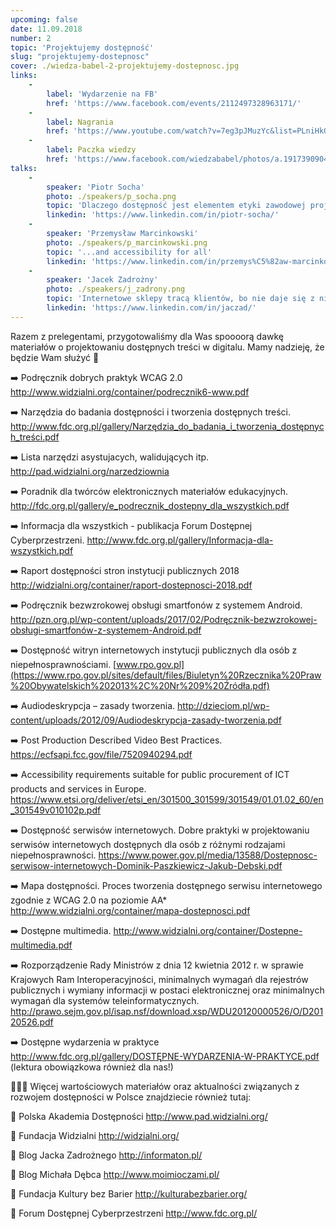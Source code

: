 ```yaml
---
upcoming: false
date: 11.09.2018
number: 2
topic: 'Projektujemy dostępność'
slug: "projektujemy-dostepnosc"
cover: ./wiedza-babel-2-projektujemy-dostepnosc.jpg
links:
    -
        label: 'Wydarzenie na FB'
        href: 'https://www.facebook.com/events/2112497328963171/'
    -
        label: Nagrania
        href: 'https://www.youtube.com/watch?v=7eg3pJMuzYc&list=PLniHkGVeq9Fku1frA-llZJrODsNeBkA-z'
    -
        label: Paczka wiedzy
        href: 'https://www.facebook.com/wiedzababel/photos/a.1917390904980439/2126044430781751/'
talks:
    -
        speaker: 'Piotr Socha'
        photo: ./speakers/p_socha.png
        topic: 'Dlaczego dostępność jest elementem etyki zawodowej projektanta i jak wpływa na kulturę projektowania użyteczności?'
        linkedin: 'https://www.linkedin.com/in/piotr-socha/'
    -
        speaker: 'Przemysław Marcinkowski'
        photo: ./speakers/p_marcinkowski.png
        topic: '...and accessibility for all'
        linkedin: 'https://www.linkedin.com/in/przemys%C5%82aw-marcinkowski-799268109/'
    -
        speaker: 'Jacek Zadrożny'
        photo: ./speakers/j_zadrony.png
        topic: 'Internetowe sklepy tracą klientów, bo nie daje się z nich korzystać'
        linkedin: 'https://www.linkedin.com/in/jaczad/'
---
```


Razem z prelegentami, przygotowaliśmy dla Was spoooorą dawkę materiałów o projektowaniu dostępnych treści w digitalu. Mamy nadzieję, że będzie Wam służyć 🙌

➡️ Podręcznik dobrych praktyk WCAG 2.0
http://www.widzialni.org/container/podrecznik6-www.pdf

➡️ Narzędzia do badania dostępności i tworzenia dostępnych treści.
http://www.fdc.org.pl/gallery/Narzędzia_do_badania_i_tworzenia_dostępnych_treści.pdf

➡️ Lista narzędzi asystujacych, walidujących itp.
http://pad.widzialni.org/narzedziownia

➡️ Poradnik dla twórców elektronicznych
materiałów edukacyjnych.
http://fdc.org.pl/gallery/e_podrecznik_dostepny_dla_wszystkich.pdf

➡️ Informacja dla wszystkich - publikacja Forum Dostępnej Cyberprzestrzeni.
http://www.fdc.org.pl/gallery/Informacja-dla-wszystkich.pdf

➡️ Raport dostępności stron instytucji publicznych 2018
http://widzialni.org/container/raport-dostepnosci-2018.pdf

➡️ Podręcznik bezwzrokowej obsługi smartfonów
z systemem Android.
http://pzn.org.pl/wp-content/uploads/2017/02/Podręcznik-bezwzrokowej-obsługi-smartfonów-z-systemem-Android.pdf

➡️ Dostępność witryn internetowych instytucji publicznych dla osób z niepełnosprawnościami.
[www.rpo.gov.pl](https://www.rpo.gov.pl/sites/default/files/Biuletyn%20Rzecznika%20Praw%20Obywatelskich%202013%2C%20Nr%209%20Źródła.pdf)

➡️ Audiodeskrypcja – zasady tworzenia.
http://dzieciom.pl/wp-content/uploads/2012/09/Audiodeskrypcja-zasady-tworzenia.pdf

➡️ Post Production Described Video Best Practices.
https://ecfsapi.fcc.gov/file/7520940294.pdf

➡️ Accessibility requirements suitable for public procurement of ICT products and services in Europe.
https://www.etsi.org/deliver/etsi_en/301500_301599/301549/01.01.02_60/en_301549v010102p.pdf

➡️ Dostępność serwisów internetowych. Dobre praktyki w projektowaniu serwisów internetowych dostępnych dla osób z różnymi rodzajami niepełnosprawności.
https://www.power.gov.pl/media/13588/Dostepnosc-serwisow-internetowych-Dominik-Paszkiewicz-Jakub-Debski.pdf

➡️ Mapa dostępności. Proces tworzenia dostępnego serwisu internetowego zgodnie z WCAG 2.0 na poziomie AA*
http://www.widzialni.org/container/mapa-dostepnosci.pdf

➡️ Dostępne multimedia.
http://www.widzialni.org/container/Dostepne-multimedia.pdf

➡️ Rozporządzenie Rady Ministrów z dnia 12 kwietnia 2012 r. w sprawie Krajowych Ram Interoperacyjności, minimalnych wymagań dla rejestrów publicznych i wymiany informacji w postaci elektronicznej oraz minimalnych wymagań dla systemów teleinformatycznych.
http://prawo.sejm.gov.pl/isap.nsf/download.xsp/WDU20120000526/O/D20120526.pdf

➡️ Dostępne wydarzenia w praktyce
http://www.fdc.org.pl/gallery/DOSTĘPNE-WYDARZENIA-W-PRAKTYCE.pdf
(lektura obowiązkowa również dla nas!)

🔶🔶🔶
Więcej wartościowych materiałów oraz aktualności związanych z rozwojem dostępności w Polsce znajdziecie również tutaj:

🔸 Polska Akademia Dostępności
http://www.pad.widzialni.org/

🔸 Fundacja Widzialni
http://widzialni.org/

🔸 Blog Jacka Zadrożnego
http://informaton.pl/

🔸 Blog Michała Dębca
http://www.moimioczami.pl/

🔸 Fundacja Kultury bez Barier
http://kulturabezbarier.org/

🔸 Forum Dostępnej Cyberprzestrzeni
http://www.fdc.org.pl/
